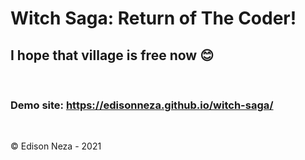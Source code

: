 # Witch Saga: Return of The Coder!

## I hope that village is free now 😊

<br/>

### Demo site: https://edisonneza.github.io/witch-saga/
<br/>

&copy; Edison Neza - 2021